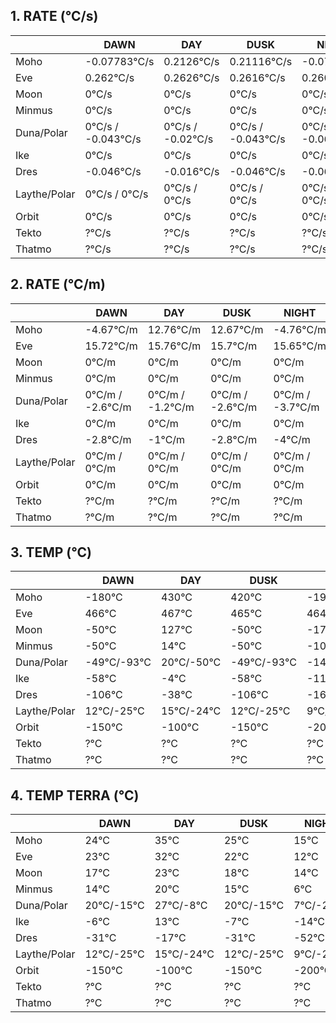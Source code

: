 ## 1. RATE (°C/s)

|              | DAWN               | DAY               | DUSK               | NIGHT               |
|--------------|--------------------|-------------------|--------------------|---------------------|
| Moho         | -0.07783°C/s       | 0.2126°C/s        | 0.21116°C/s        | -0.0793°C/s         |
| Eve          | 0.262°C/s          | 0.2626°C/s        | 0.2616°C/s         | 0.26083°C/s         |
| Moon         | 0°C/s              | 0°C/s             | 0°C/s              | 0°C/s               |
| Minmus       | 0°C/s              | 0°C/s             | 0°C/s              | 0°C/s               |
| Duna/Polar   | 0°C/s / -0.043°C/s | 0°C/s / -0.02°C/s | 0°C/s / -0.043°C/s | 0°C/s / -0.0616°C/s |
| Ike          | 0°C/s              | 0°C/s             | 0°C/s              | 0°C/s               |
| Dres         | -0.046°C/s         | -0.016°C/s        | -0.046°C/s         | -0.066°C/s          |
| Laythe/Polar | 0°C/s / 0°C/s      | 0°C/s / 0°C/s     | 0°C/s / 0°C/s      | 0°C/s / 0°C/s       |
| Orbit        | 0°C/s              | 0°C/s             | 0°C/s              | 0°C/s               |
| Tekto        | ?°C/s              | ?°C/s             | ?°C/s              | ?°C/s               |   
| Thatmo       | ?°C/s              | ?°C/s             | ?°C/s              | ?°C/s               |   

## 2. RATE (°C/m)

|              | DAWN             | DAY              | DUSK             | NIGHT            |
|--------------|------------------|------------------|------------------|------------------|
| Moho         | -4.67°C/m        | 12.76°C/m        | 12.67°C/m        | -4.76°C/m        |
| Eve          | 15.72°C/m        | 15.76°C/m        | 15.7°C/m         | 15.65°C/m        |
| Moon         | 0°C/m            | 0°C/m            | 0°C/m            | 0°C/m            |
| Minmus       | 0°C/m            | 0°C/m            | 0°C/m            | 0°C/m            |
| Duna/Polar   | 0°C/m / -2.6°C/m | 0°C/m / -1.2°C/m | 0°C/m / -2.6°C/m | 0°C/m / -3.7°C/m |
| Ike          | 0°C/m            | 0°C/m            | 0°C/m            | 0°C/m            |
| Dres         | -2.8°C/m         | -1°C/m           | -2.8°C/m         | -4°C/m           |
| Laythe/Polar | 0°C/m / 0°C/m    | 0°C/m / 0°C/m    | 0°C/m / 0°C/m    | 0°C/m / 0°C/m    |
| Orbit        | 0°C/m            | 0°C/m            | 0°C/m            | 0°C/m            |
| Tekto        | ?°C/m            | ?°C/m            | ?°C/m            | ?°C/m            |     
| Thatmo       | ?°C/m            | ?°C/m            | ?°C/m            | ?°C/m            |     

## 3. TEMP (°C)

|              | DAWN        | DAY        | DUSK        | NIGHT         |
|--------------|-------------|------------|-------------|---------------|
| Moho         | -180°C      | 430°C      | 420°C       | -190°C        |
| Eve          | 466°C       | 467°C      | 465°C       | 464°C         |
| Moon         | -50°C       | 127°C      | -50°C       | -173°C        |
| Minmus       | -50°C       | 14°C       | -50°C       | -107°C        |
| Duna/Polar   | -49°C/-93°C | 20°C/-50°C | -49°C/-93°C | -140°C/-150°C |
| Ike          | -58°C       | -4°C       | -58°C       | -112°C        |   
| Dres         | -106°C      | -38°C      | -106°C      | -163°C        |   
| Laythe/Polar | 12°C/-25°C  | 15°C/-24°C | 12°C/-25°C  | 9°C/-26°C     |
| Orbit        | -150°C      | -100°C     | -150°C      | -200°C        |
| Tekto        | ?°C         | ?°C        | ?°C         | ?°C           |     
| Thatmo       | ?°C         | ?°C        | ?°C         | ?°C           |     


## 4. TEMP TERRA (°C)

|              | DAWN       | DAY        | DUSK       | NIGHT     |
|--------------|------------|------------|------------|-----------|
| Moho         | 24°C       | 35°C       | 25°C       | 15°C      |
| Eve          | 23°C       | 32°C       | 22°C       | 12°C      |
| Moon         | 17°C       | 23°C       | 18°C       | 14°C      |
| Minmus       | 14°C       | 20°C       | 15°C       | 6°C       |
| Duna/Polar   | 20°C/-15°C | 27°C/-8°C  | 20°C/-15°C | 7°C/-23°C |      
| Ike          | -6°C       | 13°C       | -7°C       | -14°C     |
| Dres         | -31°C      | -17°C      | -31°C      | -52°C     |
| Laythe/Polar | 12°C/-25°C | 15°C/-24°C | 12°C/-25°C | 9°C/-26°C |   
| Orbit        | -150°C     | -100°C     | -150°C     | -200°C    |
| Tekto        | ?°C        | ?°C        | ?°C        | ?°C       |     
| Thatmo       | ?°C        | ?°C        | ?°C        | ?°C       |     